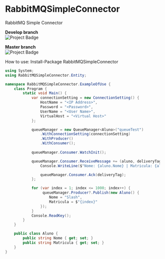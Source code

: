 # RabbitMQSimpleConnector
RabbitMQ Simple Connector

<strong>Develop branch</strong><br />
<img src="https://ci.appveyor.com/api/projects/status/github/alexandrebl/RabbitMQSimpleConnector?branch=develop&svg=true" alt="Project Badge" with="300">

<strong>Master branch</strong><br />
<img src="https://ci.appveyor.com/api/projects/status/github/alexandrebl/RabbitMQSimpleConnector?branch=master&svg=true" alt="Project Badge" with="300">

How to use:
Install-Package RabbitMQSimpleConnector

```cs
using System;
using RabbitMQSimpleConnector.Entity;

namespace RabbitMQSimpleConnector.ExampleOfUse {
    class Program {
        static void Main() {
            var connectionSetting = new ConnectionSetting() {
                HostName = "<IP Address>",
                Password = "<Password>",
                UserName = "<User Name>",
                VirtualHost = "<Virtual Host>"
            };

            queueManager = new QueueManager<Aluno>("queueTest")
                .WithConnectionSetting(connectionSetting)
                .WithProducer() 
                .WithConsumer();
			
			queueManager.Consumer.WatchInit();

            queueManager.Consumer.ReceiveMessage += (aluno, deliveryTag) => {
                Console.WriteLine($"Nome: {aluno.Nome} | Matricula: {aluno.Matricula} | DeliveryTag: {deliveryTag}");

                queueManager.Consumer.Ack(deliveryTag);
            };

            for (var index = 1; index <= 1000; index++) {
                 queueManager.Producer?.Publish(new Aluno() {
                    Nome = "Slash",
                    Matricula = $"{index}"
                });
            }
            Console.ReadKey();
        }
    }

    public class Aluno {
        public string Nome { get; set; }
        public string Matricula { get; set; }
    }
}
```
